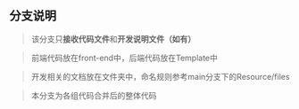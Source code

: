 ## 分支说明
> 该分支只**接收代码文件**和**开发说明文件（如有）**

> 前端代码放在front-end中，后端代码放在Template中  

> 开发相关的文档放在文件夹中，命名规则参考main分支下的Resource/files  

> 本分支为各组代码合并后的整体代码  
